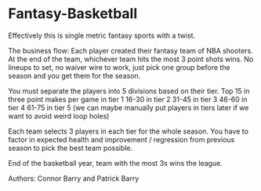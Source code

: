# Fantasy-Basketball
Effectively this is single metric fantasy sports with a twist. 

The business flow:
Each player created their fantasy team of NBA shooters.  At the end of the team, whichever team hits the most 3 point shots wins.  No lineups to set, no waiver wire to work, just pick one group before the season and you get them for the season.  

You must separate the players into 5 divisions based on their tier. 
Top 15 in three point makes per game in tier 1
16-30 in tier 2
31-45 in tier 3
46-60 in tier 4
61-75 in tier 5 
(we can maybe manually put players in tiers later if we want to avoid weird loop holes)

Each team selects 3 players in each tier for the whole season.  You have to factor in expected health and improvement / regression from previous season to pick the best team possible.

End of the basketball year, team with the most 3s wins the league.

Authors: Connor Barry and Patrick Barry
